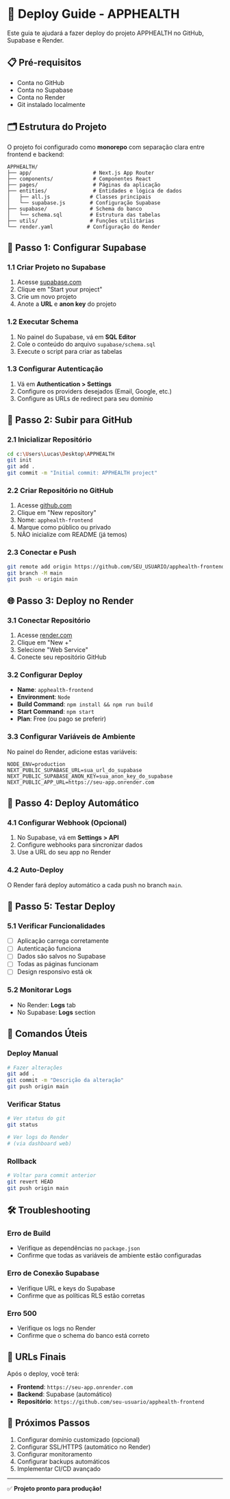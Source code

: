 # 🚀 Deploy Guide - APPHEALTH

Este guia te ajudará a fazer deploy do projeto APPHEALTH no GitHub, Supabase e Render.

## 📋 Pré-requisitos

- Conta no GitHub
- Conta no Supabase
- Conta no Render
- Git instalado localmente

## 🗂️ Estrutura do Projeto

O projeto foi configurado como **monorepo** com separação clara entre frontend e backend:

```
APPHEALTH/
├── app/                    # Next.js App Router
├── components/             # Componentes React
├── pages/                  # Páginas da aplicação
├── entities/               # Entidades e lógica de dados
│   ├── all.js             # Classes principais
│   └── supabase.js        # Configuração Supabase
├── supabase/              # Schema do banco
│   └── schema.sql         # Estrutura das tabelas
├── utils/                 # Funções utilitárias
└── render.yaml           # Configuração do Render
```

## 🔧 Passo 1: Configurar Supabase

### 1.1 Criar Projeto no Supabase

1. Acesse [supabase.com](https://supabase.com)
2. Clique em "Start your project"
3. Crie um novo projeto
4. Anote a **URL** e **anon key** do projeto

### 1.2 Executar Schema

1. No painel do Supabase, vá em **SQL Editor**
2. Cole o conteúdo do arquivo `supabase/schema.sql`
3. Execute o script para criar as tabelas

### 1.3 Configurar Autenticação

1. Vá em **Authentication > Settings**
2. Configure os providers desejados (Email, Google, etc.)
3. Configure as URLs de redirect para seu domínio

## 🐙 Passo 2: Subir para GitHub

### 2.1 Inicializar Repositório

```bash
cd c:\Users\Lucas\Desktop\APPHEALTH
git init
git add .
git commit -m "Initial commit: APPHEALTH project"
```

### 2.2 Criar Repositório no GitHub

1. Acesse [github.com](https://github.com)
2. Clique em "New repository"
3. Nome: `apphealth-frontend`
4. Marque como público ou privado
5. NÃO inicialize com README (já temos)

### 2.3 Conectar e Push

```bash
git remote add origin https://github.com/SEU_USUARIO/apphealth-frontend.git
git branch -M main
git push -u origin main
```

## 🌐 Passo 3: Deploy no Render

### 3.1 Conectar Repositório

1. Acesse [render.com](https://render.com)
2. Clique em "New +"
3. Selecione "Web Service"
4. Conecte seu repositório GitHub

### 3.2 Configurar Deploy

- **Name**: `apphealth-frontend`
- **Environment**: `Node`
- **Build Command**: `npm install && npm run build`
- **Start Command**: `npm start`
- **Plan**: Free (ou pago se preferir)

### 3.3 Configurar Variáveis de Ambiente

No painel do Render, adicione estas variáveis:

```
NODE_ENV=production
NEXT_PUBLIC_SUPABASE_URL=sua_url_do_supabase
NEXT_PUBLIC_SUPABASE_ANON_KEY=sua_anon_key_do_supabase
NEXT_PUBLIC_APP_URL=https://seu-app.onrender.com
```

## 🔄 Passo 4: Deploy Automático

### 4.1 Configurar Webhook (Opcional)

1. No Supabase, vá em **Settings > API**
2. Configure webhooks para sincronizar dados
3. Use a URL do seu app no Render

### 4.2 Auto-Deploy

O Render fará deploy automático a cada push no branch `main`.

## 🧪 Passo 5: Testar Deploy

### 5.1 Verificar Funcionalidades

- [ ] Aplicação carrega corretamente
- [ ] Autenticação funciona
- [ ] Dados são salvos no Supabase
- [ ] Todas as páginas funcionam
- [ ] Design responsivo está ok

### 5.2 Monitorar Logs

- No Render: **Logs** tab
- No Supabase: **Logs** section

## 🔧 Comandos Úteis

### Deploy Manual
```bash
# Fazer alterações
git add .
git commit -m "Descrição da alteração"
git push origin main
```

### Verificar Status
```bash
# Ver status do git
git status

# Ver logs do Render
# (via dashboard web)
```

### Rollback
```bash
# Voltar para commit anterior
git revert HEAD
git push origin main
```

## 🛠️ Troubleshooting

### Erro de Build
- Verifique as dependências no `package.json`
- Confirme que todas as variáveis de ambiente estão configuradas

### Erro de Conexão Supabase
- Verifique URL e keys do Supabase
- Confirme que as políticas RLS estão corretas

### Erro 500
- Verifique os logs no Render
- Confirme que o schema do banco está correto

## 📱 URLs Finais

Após o deploy, você terá:

- **Frontend**: `https://seu-app.onrender.com`
- **Backend**: Supabase (automático)
- **Repositório**: `https://github.com/seu-usuario/apphealth-frontend`

## 🎯 Próximos Passos

1. Configurar domínio customizado (opcional)
2. Configurar SSL/HTTPS (automático no Render)
3. Configurar monitoramento
4. Configurar backups automáticos
5. Implementar CI/CD avançado

---

✅ **Projeto pronto para produção!**
